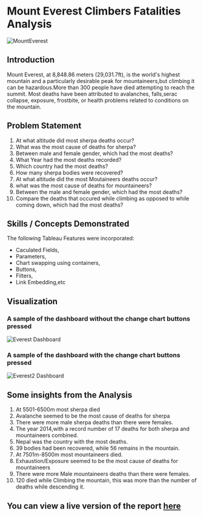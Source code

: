 # Mount Everest Climbers Fatalities Analysis
![MountEverest](https://github.com/CoyoteStark25/Mount_Everest_Climbers_Fatality_Dashboard_Tableau/assets/77941966/25d0b70b-0023-4df4-8f49-0762fe230584)
## Introduction
Mount Everest, at 8,848.86 meters (29,031.7ft), is the world's highest mountain and a particularly desirable peak for mountaineers,but climbing it can be hazardous.More than 300 people have died attempting to reach the summit. Most deaths have been attributed to avalanches, falls,serac collapse, exposure, frostbite, or health problems related to conditions on the mountain.

## Problem Statement
1. At what altitude did most sherpa deaths occur?
2. What was the most cause of deaths for sherpa?
3. Between male and female gender, which had the most deaths?
4. What Year had the most deaths recorded?
5. Which country had the most deaths?
6. How many sherpa bodies were recovered?
7. At what altitude did the most Moutaineers deaths occur?
8. what was the most cause of deaths for mountaineers?
9. Between the male and female gender, which had the most deaths?
10. Compare the deaths that occured while climbing as opposed to while coming down, which had the most deaths?

## Skills / Concepts Demonstrated
The following Tableau Features were incorporated:

- Caculated Fields,
- Parameters,
- Chart swapping using containers,
- Buttons,
- Filters,
- Link Embedding,etc

## Visualization
### A sample of the dashboard without the change chart buttons pressed
![Everest Dashboard](https://github.com/CoyoteStark25/Mount_Everest_Climbers_Fatality_Dashboard_Tableau/assets/77941966/0dae6a6f-4f14-4663-b607-40d47dc33d12)

### A sample of the dashboard with the change chart buttons pressed
![Everest2 Dashboard](https://github.com/CoyoteStark25/Mount_Everest_Climbers_Fatality_Dashboard_Tableau/assets/77941966/b78c8bc7-c80b-48f3-b517-157b3743d87f)

## Some insights from the Analysis

1.	At 5501-6500m most sherpa died
2. Avalanche seemed to be the most cause of deaths for sherpa
3. There were more male sherpa deaths than there were females.
4. The year 2014,with a record number of 17 deaths for both sherpa and mountaineers combined.
5. Nepal was the country with the most deaths.
6. 39 bodies had  been recovered, while 56 remains in the mountain.
7. At 7501m-8500m most mountaineers died.
8. Exhaustion/Exposure seemed to be the most cause of deaths for mountaineers
9. There were more Male mountaineers deaths than there were females.
10. 120 died while Climbing the mountain, this was more than the number of deaths while descending it.

## You can view a live version of the report [here](https://public.tableau.com/app/profile/blessed.ariagbofo/viz/EverestFatalities_16774860982430/EverestFatalitiesDashboard)

